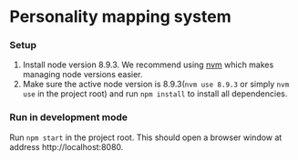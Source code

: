 # Personality mapping system

### Setup

1. Install node version 8.9.3. We recommend using [nvm](https://github.com/creationix/nvm) which makes managing node versions easier.
2. Make sure the active node version is 8.9.3(`nvm use 8.9.3` or simply `nvm use` in the project root) and run `npm install` to install all dependencies.

### Run in development mode

Run `npm start` in the project root. This should open a browser window at address http://localhost:8080.
